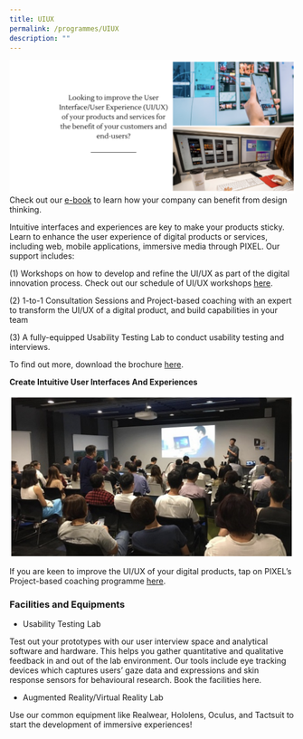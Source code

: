 ```yaml
---
title: UIUX
permalink: /programmes/UIUX
description: ""
---
```

![Alt text for image on Isomer site](/images/UIUXprogs1.png)
Check out our [e-book](https://deploy-preview-27--imda-pixel-prod.netlify.app/files/The_SME_Guide_to_DT_UIUX_DS-(FA).pdf) to learn how your company can benefit from design thinking.

Intuitive interfaces and experiences are key to make your products sticky. Learn to enhance the user experience of digital products or services, including web, mobile applications, immersive media through PIXEL. Our support includes:

(1) Workshops on how to develop and refine the UI/UX as part of the digital innovation process. Check out our schedule of UI/UX workshops [here](/Events).

(2) 1-to-1 Consultation Sessions and Project-based coaching with an expert to transform the UI/UX of a digital product, and build capabilities in your team

(3) A fully-equipped Usability Testing Lab to conduct usability testing and interviews.

To find out more, download the brochure [here](https://deploy-preview-27--imda-pixel-prod.netlify.app/files/PIXEL%20Brochure_UIUX.pdf).

**Create Intuitive User Interfaces And Experiences**

![Alt text for image on Isomer site](/images/UIUXprogs2.png)

If you are keen to improve the UI/UX of your digital products, tap on PIXEL’s Project-based coaching programme [here](https://deploy-preview-27--imda-pixel-prod.netlify.app/about/design-thinking/coaching-programme/).

### Facilities and Equipments

* Usability Testing Lab

Test out your prototypes with our user interview space and analytical software and hardware. This helps you gather quantitative and qualitative feedback in and out of the lab environment. Our tools include eye tracking devices which captures users’ gaze data and expressions and skin response sensors for behavioural research. Book the facilities here.

* Augmented Reality/Virtual Reality Lab

Use our common equipment like Realwear, Hololens, Oculus, and Tactsuit to start the development of immersive experiences!